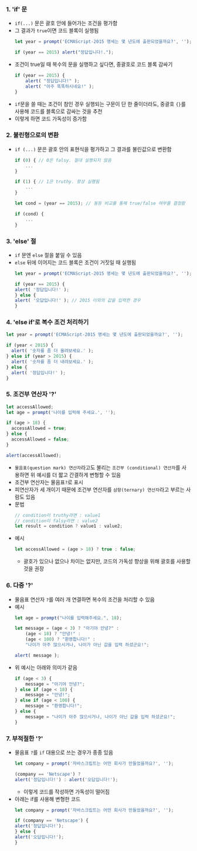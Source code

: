 ### 1. 'if' 문
- `if(...)` 문은 괄호 안에 들어가는 조건을 평가함
- 그 결과가 `true`이면 코드 블록이 실행됨
    ``` javascript
    let year = prompt('ECMAScript-2015 명세는 몇 년도에 출판되었을까요?', '');

    if (year == 2015) alert("정답입니다!.");
    ```
- 조건이 true일 때 복수의 문을 실행하고 싶다면, 중괄호로 코드 블록 감싸기
    ``` javascript
    if (year == 2015) {
        alert( "정답입니다!" );
        alert( "아주 똑똑하시네요!" );
    }
    ```
- `if`문을 쓸 때는 조건이 참인 경우 실행되는 구문이 단 한 줄이더라도, 중괄호 `{}`를 사용해 코드를 블록으로 감싸는 것을 추천
- 이렇게 하면 코드 가독성이 증가함

### 2. 불린형으로의 변환
- `if (...)` 문은 괄호 안의 표현식을 평가하고 그 결과를 불린값으로 변환함
    ``` javascript
    if (0) { // 0은 falsy. 절대 실행되지 않음
        ...
    }

    if (1) { // 1은 truthy. 항상 실행됨
        ...
    }

    let cond = (year == 2015); // 동등 비교를 통해 true/false 여부를 결정함

    if (cond) {
        ...
    }
    ```

### 3. 'else' 절
- `if` 문엔 `else` 절을 붙일 수 있음
- `else` 뒤에 이어지는 코드 블록은 조건이 거짓일 때 실행됨
    ``` javascript
    let year = prompt('ECMAScript-2015 명세는 몇 년도에 출판되었을까요?', '');

    if (year == 2015) {
    alert( '정답입니다!' );
    } else {
    alert( '오답입니다!' ); // 2015 이외의 값을 입력한 경우
    }
    ```

### 4. 'else if'로 복수 조건 처리하기
``` javascript
let year = prompt('ECMAScript-2015 명세는 몇 년도에 출판되었을까요?', '');

if (year < 2015) {
  alert( '숫자를 좀 더 올려보세요.' );
} else if (year > 2015) {
  alert( '숫자를 좀 더 내려보세요.' );
} else {
  alert( '정답입니다!' );
}
```

### 5. 조건부 연산자 '?'
``` javascript
let accessAllowed;
let age = prompt('나이를 입력해 주세요.', '');

if (age > 18) {
  accessAllowed = true;
} else {
  accessAllowed = false;
}

alert(accessAllowed);
```
- `물음표(question mark) 연산자`라고도 불리는 `조건부 (conditional) 연산자`를 사용하면 위 예시를 더 짧고 간결하게 변형할 수 있음
- 조건부 연산자는 물음표`?`로 표시
- 피연산자가 세 개이기 때문에 조건부 연산자를 `삼항(ternary) 연산자`라고 부르는 사람도 있음
- 문법
    ``` javascript
    // condition이 truthy라면 : value1
    // condition이 falsy라면 : value2
    let result = condition ? value1 : value2;
    ```
- 예시
    ``` javascript
    let accessAllowed = (age > 18) ? true : false;
    ```
    - 괄호가 있으나 없으나 차이는 없지만, 코드의 가독성 향상을 위해 괄호를 사용할 것을 권장

### 6. 다중 '?'
- 물음표 연산자 `?`를 여러 개 연결하면 복수의 조건을 처리할 수 있음
- 예시
    ``` javascript
    let age = prompt("나이를 입력해주세요.", 18);

    let message = (age < 3) ? "아기야 안녕?" :
        (age < 18) ? "안녕!" :
        (age < 100) ? "환영합니다!" :
        "나이가 아주 많으시거나, 나이가 아닌 값을 입력 하셨군요!";
    
    alert( message );
    ```
- 위 예시는 아래와 의미가 같음
    ``` javascript
    if (age < 3) {
        message = "아기야 안녕?";
    } else if (age < 18) {
        message = "안녕!";
    } else if (age < 100) {
        message = "환영합니다!";
    } else {
        message = "나이가 아주 많으시거나, 나이가 아닌 값을 입력 하셨군요!";
    }
    ```

### 7. 부적절한 '?'
- 물음표 `?`를 `if` 대용으로 쓰는 경우가 종종 있음
    ``` javascript
    let company = prompt('자바스크립트는 어떤 회사가 만들었을까요?', '');

    (company == 'Netscape') ?
    alert('정답입니다!') : alert('오답입니다!');
    ```
    - 이렇게 코드를 작성하면 가독성이 떨어짐
- 아래는 if를 사용해 변형한 코드
    ``` javascript
    let company = prompt('자바스크립트는 어떤 회사가 만들었을까요?', '');

    if (company == 'Netscape') {
    alert('정답입니다!');
    } else {
    alert('오답입니다!');
    }
    ```